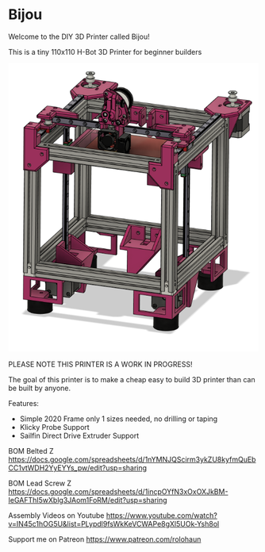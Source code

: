 # Bijou
Welcome to the DIY 3D Printer called Bijou!

This is a tiny 110x110 H-Bot 3D Printer for beginner builders

![](Images/Bijou.png)

PLEASE NOTE THIS PRINTER IS A WORK IN PROGRESS!

The goal of this printer is to make a cheap easy to build 3D printer than can be built by anyone.

Features:

- Simple 2020 Frame only 1 sizes needed, no drilling or taping
- Klicky Probe Support
- Sailfin Direct Drive Extruder Support

BOM Belted Z
https://docs.google.com/spreadsheets/d/1nYMNJQScirm3ykZU8kyfmQuEbCC1vtWDH2YyEYYs_pw/edit?usp=sharing

BOM Lead Screw Z
https://docs.google.com/spreadsheets/d/1incpOYfN3xOxOXJkBM-IeGAFThI5wXblg3JAom1FoRM/edit?usp=sharing

Assembly Videos on Youtube
https://www.youtube.com/watch?v=IN45c1hOG5U&list=PLypdl9fsWkKeVCWAPe8gXl5UOk-Ysh8ol

Support me on Patreon
https://www.patreon.com/rolohaun
